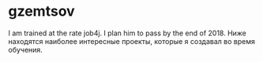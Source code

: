 # gzemtsov
I am trained at the rate job4j. I plan him to pass by the end of 2018.
Ниже находятся наиболее интересные проекты, которые я создавал во время обучения.